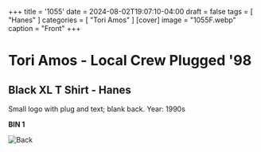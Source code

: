 +++
title = '1055'
date = 2024-08-02T19:07:10-04:00
draft = false
tags = [ "Hanes" ]
categories = [ "Tori Amos" ]
[cover]
image = "1055F.webp"
caption = "Front"
+++
# Tori Amos - Local Crew Plugged '98
## Black XL T Shirt - Hanes

Small logo with plug and text; blank back. Year: 1990s

**BIN 1**

![Back](/1055B.webp)
